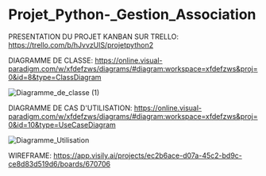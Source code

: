 # Projet_Python-_Gestion_Association

PRESENTATION DU PROJET KANBAN SUR TRELLO:
https://trello.com/b/hJvvzUlS/projetpython2

DIAGRAMME DE CLASSE:
https://online.visual-paradigm.com/w/xfdefzws/diagrams/#diagram:workspace=xfdefzws&proj=0&id=8&type=ClassDiagram

![Diagramme_de_classe (1)](https://github.com/DAAK6115/Projet_Python-_Gestion_Association/assets/122787773/eac86428-e3e6-4b28-974d-2dacce79dd52)


DIAGRAMME DE CAS D'UTILISATION:
https://online.visual-paradigm.com/w/xfdefzws/diagrams/#diagram:workspace=xfdefzws&proj=0&id=10&type=UseCaseDiagram

![Diagramme_Utilisation](https://github.com/DAAK6115/Projet_Python-_Gestion_Association/assets/122787773/0ef116d0-1fd2-410c-ac34-3cd102131b53)


WIREFRAME:
https://app.visily.ai/projects/ec2b6ace-d07a-45c2-bd9c-ce8d83d519d6/boards/670706
